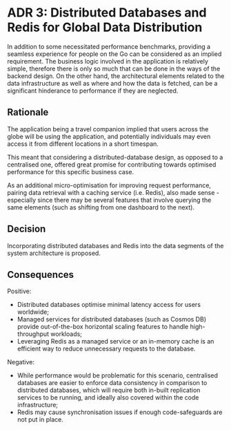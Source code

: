 
# ADR 3: Distributed Databases and Redis for Global Data Distribution

In addition to some necessitated performance benchmarks, providing a seamless experience for people on the Go can be considered as an implied requirement. The business logic involved in the application is relatively simple, therefore there is only so much that can be done in the ways of the backend design. On the other hand, the architectural elements related to the data infrastructure as well as where and how the data is fetched, can be a significant hinderance to performance if they are neglected.

## Rationale 

The application being a travel companion implied that users across the globe will be using the application, and potentially individuals may even access it from different locations in a short timespan.

This meant that considering a distributed-database design, as opposed to a centralised one, offered great promise for contributing towards optimised performance for this specific business case.

As an additional micro-optimisation for improving request performance, pairing data retrieval with a caching service (i.e. Redis), also made sense - especially since there may be several features that involve querying the same elements (such as shifting from one dashboard to the next).

## Decision 

Incorporating distributed databases and Redis into the data segments of the system architecture is proposed.

## Consequences

Positive:
* Distributed databases optimise minimal latency access for users worldwide;
* Managed services for distributed databases (such as Cosmos DB) provide out-of-the-box horizontal scaling features to handle high-throughput workloads;
* Leveraging Redis as a managed service or an in-memory cache is an efficient way to reduce unnecessary requests to the database.

Negative:  
* While performance would be problematic for this scenario, centralised databases are easier to enforce data consistency in comparison to distributed databases, which will require both in-built replication services to be running, and ideally also covered within the code infrastructure;
* Redis may cause synchronisation issues if enough code-safeguards are not put in place.